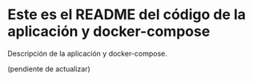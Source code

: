 # Este es el README del código de la aplicación y docker-compose

Descripción de la aplicación y docker-compose.

(pendiente de actualizar)
